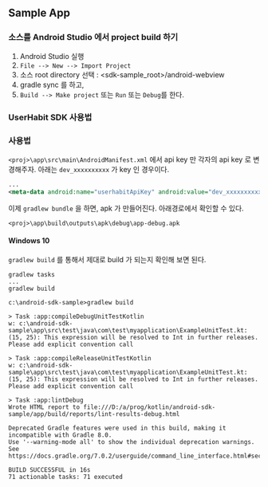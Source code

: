 


## Sample App

### 소스를 Android Studio 에서 project build 하기

1. Android Studio 실행
2. `File --> New --> Import Project`
3. 소스 root directory 선택 : <sdk-sample_root>/android-webview
4. gradle sync 를 하고, 
5. `Build --> Make project` 또는 `Run` 또는 `Debug`를 한다.


### UserHabit SDK 사용법

### 사용법


`<proj>\app\src\main\AndroidManifest.xml` 에서 api key 만 각자의 api key 로 변경해주자. 아래는 `dev_xxxxxxxxxx` 가 key 인 경우이다.


```xml
...
<meta-data android:name="userhabitApiKey" android:value="dev_xxxxxxxxxx" />

```

이제 `gradlew bundle` 을 하면, apk 가 만들어진다. 아래경로에서 확인할 수 있다.

```
<proj>\app\build\outputs\apk\debug\app-debug.apk
```


#### Windows 10


`gradlew build` 를 통해서 제대로 build 가 되는지 확인해 보면 된다.

```
gradlew tasks
...
gradlew build
```

```
c:\android-sdk-sample>gradlew build

> Task :app:compileDebugUnitTestKotlin
w: c:\android-sdk-sample\app\src\test\java\com\test\myapplication\ExampleUnitTest.kt: (15, 25): This expression will be resolved to Int in further releases. Please add explicit convention call

> Task :app:compileReleaseUnitTestKotlin
w: c:\android-sdk-sample\app\src\test\java\com\test\myapplication\ExampleUnitTest.kt: (15, 25): This expression will be resolved to Int in further releases. Please add explicit convention call

> Task :app:lintDebug
Wrote HTML report to file:///D:/a/prog/kotlin/android-sdk-sample/app/build/reports/lint-results-debug.html

Deprecated Gradle features were used in this build, making it incompatible with Gradle 8.0.
Use '--warning-mode all' to show the individual deprecation warnings.
See https://docs.gradle.org/7.0.2/userguide/command_line_interface.html#sec:command_line_warnings

BUILD SUCCESSFUL in 16s
71 actionable tasks: 71 executed
```